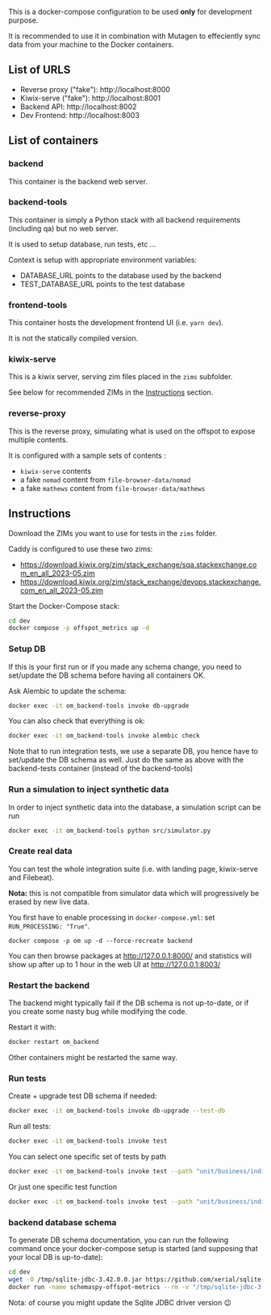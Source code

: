 This is a docker-compose configuration to be used **only** for development purpose.

It is recommended to use it in combination with Mutagen to effeciently sync data from your machine to the Docker containers.

## List of URLS

- Reverse proxy ("fake"): http://localhost:8000
- Kiwix-serve ("fake"): http://localhost:8001
- Backend API: http://localhost:8002
- Dev Frontend: http://localhost:8003

## List of containers

### backend

This container is the backend web server.

### backend-tools

This container is simply a Python stack with all backend requirements (including qa) but no web server.

It is used to setup database, run tests, etc ...

Context is setup with appropriate environment variables:
- DATABASE_URL points to the database used by the backend
- TEST_DATABASE_URL points to the test database

### frontend-tools

This container hosts the development frontend UI (i.e. `yarn dev`). 

It is not the statically compiled version.

### kiwix-serve

This is a kiwix server, serving zim files placed in the `zims` subfolder.

See below for recommended ZIMs in the [Instructions](#instructions) section.

### reverse-proxy

This is the reverse proxy, simulating what is used on the offspot to expose multiple contents.

It is configured with a sample sets of contents :
- `kiwix-serve` contents
- a fake `nomad` content from `file-browser-data/nomad`
- a fake `mathews` content from `file-browser-data/mathews`

## Instructions

Download the ZIMs you want to use for tests in the `zims` folder. 

Caddy is configured to use these two zims:
- https://download.kiwix.org/zim/stack_exchange/sqa.stackexchange.com_en_all_2023-05.zim
- https://download.kiwix.org/zim/stack_exchange/devops.stackexchange.com_en_all_2023-05.zim

Start the Docker-Compose stack:

```sh
cd dev
docker compose -p offspot_metrics up -d
```

### Setup DB

If this is your first run or if you made any schema change, you need to set/update the DB schema before having all containers OK.

Ask Alembic to update the schema:

```sh
docker exec -it om_backend-tools invoke db-upgrade
```

You can also check that everything is ok:

```sh
docker exec -it om_backend-tools invoke alembic check
```

Note that to run integration tests, we use a separate DB, you hence have to set/update the DB schema as well.
Just do the same as above with the backend-tests container (instead of the backend-tools)

### Run a simulation to inject synthetic data

In order to inject synthetic data into the database, a simulation script can be run

```sh
docker exec -it om_backend-tools python src/simulator.py
```

### Create real data

You can test the whole integration suite (i.e. with landing page, kiwix-serve and Filebeat).

**Nota:** this is not compatible from simulator data which will progressively be erased by new live data.

You first have to enable processing in `docker-compose.yml`: set `RUN_PROCESSING: "True"`.

```
docker compose -p om up -d --force-recreate backend
```

You can then browse packages at http://127.0.0.1:8000/ and statistics will show up after up to 1 hour in the web UI at http://127.0.0.1:8003/

### Restart the backend

The backend might typically fail if the DB schema is not up-to-date, or if you create some nasty bug while modifying the code.

Restart it with:

```sh
docker restart om_backend
```

Other containers might be restarted the same way.

### Run tests

Create + upgrade test DB schema if needed:

```sh
docker exec -it om_backend-tools invoke db-upgrade --test-db
```

Run all tests:

```sh
docker exec -it om_backend-tools invoke test
```

You can select one specific set of tests by path

```sh
docker exec -it om_backend-tools invoke test --path "unit/business/indicators/test_indicators.py"
```

Or just one specific test function

```sh
docker exec -it om_backend-tools invoke test --path "unit/business/indicators/test_indicators.py" --args "-k test_no_input"
```

### backend database schema

To generate DB schema documentation, you can run the following command once your
docker-compose setup is started (and supposing that your local DB is up-to-date):

```sh
cd dev
wget -O /tmp/sqlite-jdbc-3.42.0.0.jar https://github.com/xerial/sqlite-jdbc/releases/download/3.42.0.0/sqlite-jdbc-3.42.0.0.jar
docker run -name schemaspy-offspot-metrics --rm -v "/tmp/sqlite-jdbc-3.42.0.0.jar:/drivers/sqlite-jdbc-3.42.0.0.jar" -v "$(pwd)/schemaspy.properties:/schemaspy.properties" -v "$(pwd)/schemaspy:/output" -v "$(pwd)/../backend/src/offspot_metrics_backend/dev.db:/data/database.db" schemaspy/schemaspy:latest
```

Nota: of course you might update the Sqlite JDBC driver version 😉
